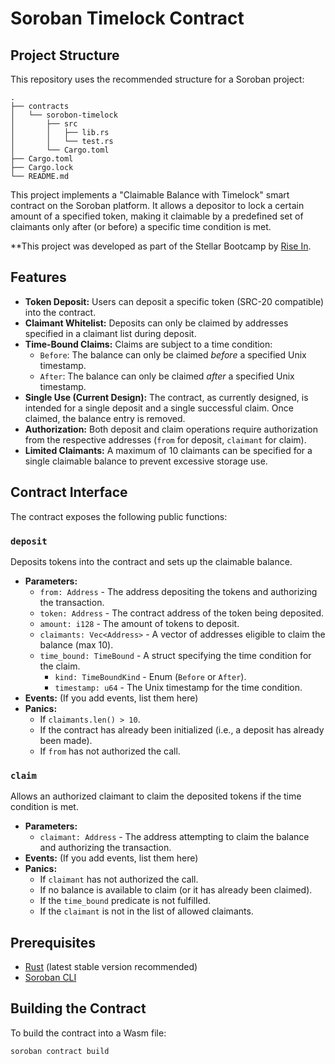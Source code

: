 # Soroban Timelock Contract

## Project Structure

This repository uses the recommended structure for a Soroban project:
```text
.
├── contracts
│   └── sorobon-timelock
│       ├── src
│       │   ├── lib.rs
│       │   └── test.rs
│       └── Cargo.toml
├── Cargo.toml
├── Cargo.lock
└── README.md
```


This project implements a "Claimable Balance with Timelock" smart contract on the Soroban platform. It allows a depositor to lock a certain amount of a specified token, making it claimable by a predefined set of claimants only after (or before) a specific time condition is met.

**This project was developed as part of the Stellar Bootcamp by [Rise In](https://www.risein.com/).

## Features

*   **Token Deposit:** Users can deposit a specific token (SRC-20 compatible) into the contract.
*   **Claimant Whitelist:** Deposits can only be claimed by addresses specified in a claimant list during deposit.
*   **Time-Bound Claims:** Claims are subject to a time condition:
    *   `Before`: The balance can only be claimed *before* a specified Unix timestamp.
    *   `After`: The balance can only be claimed *after* a specified Unix timestamp.
*   **Single Use (Current Design):** The contract, as currently designed, is intended for a single deposit and a single successful claim. Once claimed, the balance entry is removed.
*   **Authorization:** Both deposit and claim operations require authorization from the respective addresses (`from` for deposit, `claimant` for claim).
*   **Limited Claimants:** A maximum of 10 claimants can be specified for a single claimable balance to prevent excessive storage use.

## Contract Interface

The contract exposes the following public functions:

### `deposit`

Deposits tokens into the contract and sets up the claimable balance.

*   **Parameters:**
    *   `from: Address` - The address depositing the tokens and authorizing the transaction.
    *   `token: Address` - The contract address of the token being deposited.
    *   `amount: i128` - The amount of tokens to deposit.
    *   `claimants: Vec<Address>` - A vector of addresses eligible to claim the balance (max 10).
    *   `time_bound: TimeBound` - A struct specifying the time condition for the claim.
        *   `kind: TimeBoundKind` - Enum (`Before` or `After`).
        *   `timestamp: u64` - The Unix timestamp for the time condition.
*   **Events:** (If you add events, list them here)
*   **Panics:**
    *   If `claimants.len() > 10`.
    *   If the contract has already been initialized (i.e., a deposit has already been made).
    *   If `from` has not authorized the call.

### `claim`

Allows an authorized claimant to claim the deposited tokens if the time condition is met.

*   **Parameters:**
    *   `claimant: Address` - The address attempting to claim the balance and authorizing the transaction.
*   **Events:** (If you add events, list them here)
*   **Panics:**
    *   If `claimant` has not authorized the call.
    *   If no balance is available to claim (or it has already been claimed).
    *   If the `time_bound` predicate is not fulfilled.
    *   If the `claimant` is not in the list of allowed claimants.

## Prerequisites

*   [Rust](https://www.rust-lang.org/tools/install) (latest stable version recommended)
*   [Soroban CLI](https://soroban.stellar.org/docs/getting-started/setup)

## Building the Contract

To build the contract into a Wasm file:

```bash
soroban contract build